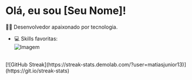 # Olá, eu sou [Seu Nome]!
👨‍💻 Desenvolvedor apaixonado por tecnologia.

- 💻 Skills favoritas: <br>
![Imagem](https://w7.pngwing.com/pngs/585/981/png-transparent-html-js-and-css-logo-cascading-style-sheets-javascript-html-css3-jquery-logo-miscellaneous-text-trademark-thumbnail.png)

<br>
[![GitHub Streak](https://streak-stats.demolab.com/?user=matiasjunior13)](https://git.io/streak-stats)
